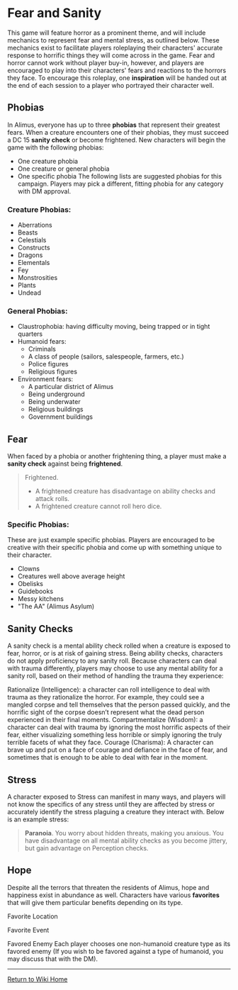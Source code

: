 # Fear and Sanity

This game will feature horror as a prominent theme, and will include mechanics to represent fear and mental stress, as outlined below. These mechanics exist to facilitate players roleplaying their characters' accurate response to horrific things they will come across in the game. Fear and horror cannot work without player buy-in, however, and players are encouraged to play into their characters' fears and reactions to the horrors they face. To encourage this roleplay, one **inspiration** will be handed out at the end of each session to a player who portrayed their character well.

## Phobias

In Alimus, everyone has up to three **phobias** that represent their greatest fears. When a creature encounters one of their phobias, they must succeed a DC 15 **sanity check** or become frightened. New characters will begin the game with the following phobias:
- One creature phobia
- One creature or general phobia
- One specific phobia
The following lists are suggested phobias for this campaign. Players may pick a different, fitting phobia for any category with DM approval.
### Creature Phobias:

- Aberrations
- Beasts
- Celestials
- Constructs
- Dragons
- Elementals
- Fey
- Monstrosities
- Plants
- Undead
### General Phobias:

- Claustrophobia: having difficulty moving, being trapped or in tight quarters
- Humanoid fears:
	- Criminals
	- A class of people (sailors, salespeople, farmers, etc.)
	- Police figures
	- Religious figures
- Environment fears:
	- A particular district of Alimus
	- Being underground
	- Being underwater
	- Religious buildings
	- Government buildings

## Fear
When faced by a phobia or another frightening thing, a player must make a **sanity check** against being **frightened**.

> Frightened. 
> 	 - A frightened creature has disadvantage on ability checks and attack rolls.
> 	 - A frightened creature cannot roll hero dice.
### Specific Phobias:

These are just example specific phobias. Players are encouraged to be creative with their specific phobia and come up with something unique to their character.
- Clowns
- Creatures well above average height
- Obelisks
- Guidebooks
- Messy kitchens
- "The AA" (Alimus Asylum)
## Sanity Checks

A sanity check is a mental ability check rolled when a creature is exposed to fear, horror, or is at risk of gaining stress. Being ability checks, characters do not apply proficiency to any sanity roll. Because characters can deal with trauma differently, players may choose to use any mental ability for a sanity roll, based on their method of handling the trauma they experience:

Rationalize (Intelligence): a character can roll intelligence to deal with trauma as they rationalize the horror. For example, they could see a mangled corpse and tell themselves that the person passed quickly, and the horrific sight of the corpse doesn’t represent what the dead person experienced in their final moments.
Compartmentalize (Wisdom): a character can deal with trauma by ignoring the most horrific aspects of their fear, either visualizing something less horrible or simply ignoring the truly terrible facets of what they face.
Courage (Charisma): A character can brave up and put on a face of courage and defiance in the face of fear, and sometimes that is enough to be able to deal with fear in the moment.

## Stress

A character exposed to 
Stress can manifest in many ways, and players will not know the specifics of any stress until they are affected by stress or accurately identify the stress plaguing a creature they interact with. Below is an example stress:


> **Paranoia**.  You worry about hidden threats, making you anxious. You have disadvantage on all mental ability checks as you become jittery, but gain advantage on Perception checks.

## Hope

Despite all the terrors that threaten the residents of Alimus, hope and happiness exist in abundance as well. Characters have various **favorites** that will give them particular benefits depending on its type.

Favorite Location



Favorite Event

Favored Enemy
Each player chooses one non-humanoid creature type as its favored enemy (If you wish to be favored against a type of humanoid, you may discuss that with the DM).

***
[Return to Wiki Home](https://isaaclepley.github.io/Alimus-Public)
